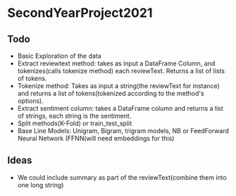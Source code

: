 # SecondYearProject2021

## Todo

- Basic Exploration of the data
- Extract reviewtext method: takes as input a DataFrame Column, and tokenizes(calls tokenize method) each reviewText. Returns a list of lists of tokens.
- Tokenize method: Takes as input a string(the reviewText for instance) and returns a list of tokens(tokenized according to the method's options).
- Extract sentiment column: takes a DataFrame column and returns a list of strings, each string is the sentiment. 
- Split methods(K-Fold) or train_test_split
- Base Line Models: Unigram, Bigram, trigram models, NB or FeedForward Neural Network (FFNN(will need embeddings for this)


## Ideas

- We could include summary as part of the reviewText(combine them into one long string)
